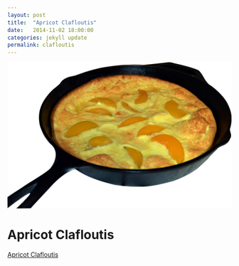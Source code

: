 ```yaml
---
layout: post
title:  "Apricot Clafloutis"
date:   2014-11-02 18:00:00
categories: jekyll update
permalink: clafloutis
---
```


![Apricot Clafloutis](/img/Clafloutis_mini.jpg)

Apricot Clafloutis
==================

<a href="http://www.kqed.org/w/morefastfoodmyway/episode211.html" target="_blank">Apricot Clafloutis</a>